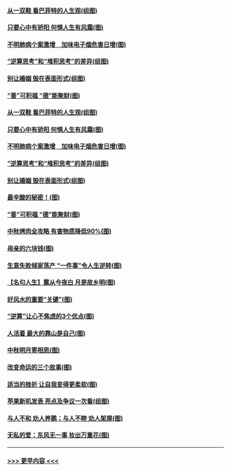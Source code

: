 #### [从一双鞋 看巴菲特的人生观(组图)](../pages/p8/907311.md?t=09150122) 
#### [只要心中有骄阳 何惧人生有风霜(图)](../pages/p8/907320.md?t=09150122) 
#### [不明肺病个案激增　加味电子烟危害日增(图)](../pages/p8/907307.md?t=09150122) 
#### [“逆算思考”和“堆积思考”的差异(组图)](../pages/p8/907229.md?t=09150122) 
#### [别让婚姻 毁在表面形式(组图)](../pages/p8/907118.md?t=09150122) 
#### [“善”可积福 “德”能聚财(图)](../pages/p8/906906.md?t=09150122) 
#### [从一双鞋 看巴菲特的人生观(组图)](../pages/p8/907311.md?t=09150122) 
#### [只要心中有骄阳 何惧人生有风霜(图)](../pages/p8/907320.md?t=09150122) 
#### [不明肺病个案激增　加味电子烟危害日增(图)](../pages/p8/907307.md?t=09150122) 
#### [“逆算思考”和“堆积思考”的差异(组图)](../pages/p8/907229.md?t=09150122) 
#### [别让婚姻 毁在表面形式(组图)](../pages/p8/907118.md?t=09150122) 
#### [最辛酸的秘密！(图)](../pages/p8/906327.md?t=09150122) 
#### [“善”可积福 “德”能聚财(图)](../pages/p8/906906.md?t=09150122) 
#### [中秋烤肉全攻略 有害物质降低90%(图)](../pages/p8/907227.md?t=09150122) 
#### [母亲的六块钱(图)](../pages/p8/907107.md?t=09150122) 
#### [生意失败倾家荡产 “一件事”令人生逆转(图)](../pages/p8/907101.md?t=09150122) 
#### [【名句人生】露从今夜白 月是故乡明(图)](../pages/p8/906558.md?t=09150122) 
#### [好风水的重要“关键”(图)](../pages/p8/907087.md?t=09150122) 
#### [“逆算”让心不焦虑的3个优点(图)](../pages/p8/907070.md?t=09150122) 
#### [人活着 最大的靠山是自己(图)](../pages/p8/906329.md?t=09150122) 
#### [中秋明月寄相思(图)](../pages/p8/906932.md?t=09150122) 
#### [改变命运的三个故事(图)](../pages/p8/906257.md?t=09150122) 
#### [适当的挫折 让自我变得更柔软(图)](../pages/p8/906984.md?t=09150122) 
#### [苹果新机发表 亮点及争议一次看(组图)](../pages/p8/906967.md?t=09150122) 
#### [与人不和 劝人养鹅；与人不睦 劝人架屋(图)](../pages/p8/906905.md?t=09150122) 
#### [无私的爱：东风无一事 妆出万重花(图)](../pages/p8/906862.md?t=09150122) 

----
#### [ >>> 更早内容 <<< ](../indexes/p8-earlier.md)
